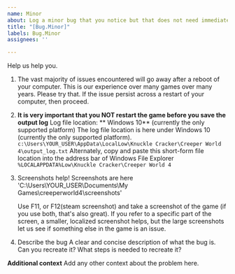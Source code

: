 ```yaml
---
name: Minor
about: Log a minor bug that you notice but that does not need immediate attention
title: "[Bug.Minor]"
labels: Bug.Minor
assignees: ''

---
```


Help us help you. 

1. The vast majority of issues encountered will go away after a reboot of your computer. This is our experience over many games over many years. Please try that. If the issue persist across a restart of your  computer, then proceed. 

2.  **It is very important that you NOT restart the game before you save the output log**
 Log file location: 
   ** Windows 10** (currently the only supported platform)
      The log file location is here under Windows 10 (currently the only supported platform). 
           `c:\Users\YOUR_USER\AppData\LocalLow\Knuckle Cracker\Creeper World 4\output_log.txt`
      Alternately, copy and paste this short-form file location into the address bar of Windows File Explorer
             `%LOCALAPPDATA%Low\Knuckle Cracker\Creeper World 4`
3. Screenshots help! 
  Screenshots are here
'C:\Users\YOUR_USER\Documents\My Games\creeperworld4\screenshots\'

   Use F11, or F12(steam screenshot) and take a screenshot of the game (if you use both, that's also great).  If you refer to a specific part of the screen, a smaller, localized screenshot helps, but the large screenshots let us see if something else in the game is an issue. 

4. Describe the bug 
   A clear and concise description of what the bug is. Can you recreate it? What steps is needed to recreate it? 

**Additional context**
Add any other context about the problem here.
